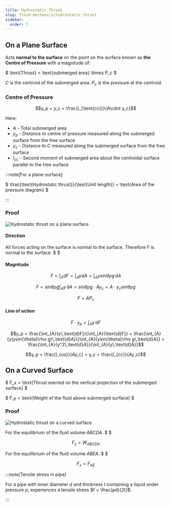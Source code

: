```yaml
---
title: Hydrostatic Thrust
slug: fluid-mechanics/hydrostatic-thrust
sidebar:
  order: 7
---
```


## On a Plane Surface

Acts **normal to the surface** on the point on the surface known as **the Centre
of Pressure** with a magnitude of:

$ \text{Thrust} = \text{submerged area} \times P_c $

$C$ is the centroid of the submerged area. $P_c$ is the pressure at the
centroid.

### Centre of Pressure

```math
y_p = y_c + \frac{I_{\text{cc}}}{A\cdot y_c}
```

Here:

- $A$ - Total submerged area
- $y_p$ - Distance to centre of pressure measured along the submerged surface
  from the free surface
- $y_c$ - Distance to $C$ measured along the submerged surface from the free
  surface
- $I_{\text{cc}}$ - Second moment of submerged area about the centroidal surface
  parallel to the free surface

:::note[For a plane surface]

$ \frac{\text{Hydrostatic thrust}}{\text{Unit length}} = \text{Area of the
pressure diagram} $

:::

### Proof

![Hydrostatic thrust on a plane surface](/fluids/hydrostatic-thrust-on-a-plane.jpeg)

#### Direction

All forces acting on the surface is normal to the surface. Therefore $F$ is
normal to the surface. $ $

#### Magnitude

```math
F = \int_A{\text{d}F}
= \int_A{p\text{d}A}
= \int_A{ysin{\theta}\rho g\, \text{d}A}
```

```math
F = sin{\theta}\rho g \int_A{y\,\text{d}A}
= sin{\theta}\rho g \cdot A y_{c}
= A\cdot {y_{c}sin{\theta}\rho g}
```

```math
F = AP_c
```

#### Line of action

```math
F \cdot y_p = \int_{A}{y\,\text{d}F}
```

```math
y_p = \frac{\int_{A}{y\,\text{d}F}}{\int_{A}{\text{d}F}}
= \frac{\int_{A}{y(ysin{\theta}\rho g)\,\text{d}A}}{\int_{A}{ysin{\theta}\rho g\,\text{d}A}}
= \frac{\int_{A}{y^2\,\text{d}A}}{\int_{A}{y\,\text{d}A}}
```

```math
y_p
= \frac{I_{oo}}{Ay_c}
= y_c + \frac{I_{cc}}{Ay_c}
```

## On a Curved Surface

$ F_x = \text{Thrust exerted on the vertical projection of the submerged
surface} $

$ F_y = \text{Weight of the fluid above submerged surface} $

### Proof

![Hydrostatic thrust on a curved surface](/fluids/hydrostatic-thrust-on-a-curved-surface.jpg)

For the equilibrium of the fluid volume $ABCDA$. $ $

```math
F_y = W_{ABCDA}
```

For the equilibrium of the fluid volume $ABEA$. $ $

```math
F_x = F_{AE}
```

:::note[Tensile stress in pipe]

For a pipe with inner diameter $d$ and thickness $t$ containing a liquid under
pressure $p$, experiences a tensile stress $f = \frac{pd}{2t}$.

:::

